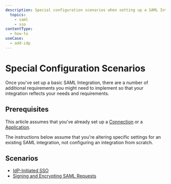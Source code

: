 ```yaml
---
description: Special configuration scenarios when setting up a SAML Integration
  topics:
    - saml
    - sso
contentType:
  - how-to
useCase:
  - add-idp
---
```

# Special Configuration Scenarios

Once you've set up a basic SAML Integration, there are a number of additional requirements you might need to implement so that your integration reflects your needs and requirements.

## Prerequisites

This article assumes that you've already set up a [Connection](/protocols/saml/saml-configuration/auth0-as-service-provider) or a [Application](/protocols/saml/saml-configuration/auth0-as-identity-provider).

The instructions below assume that you're altering specific settings for an existing SAML integration, not configuring an integration from scratch.

## Scenarios

* [IdP-Initiated SSO](/protocols/saml/saml-configuration/special-configuration-scenarios/idp-initiated-sso)
* [Signing and Encrypting SAML Requests](/protocols/saml/saml-configuration/special-configuration-scenarios/signing-and-encrypting-saml-requests)
